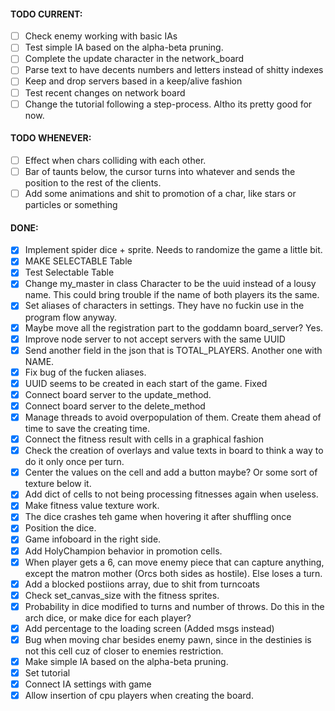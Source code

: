 #### TODO CURRENT:
- [ ] Check enemy working with basic IAs
- [ ] Test simple IA based on the alpha-beta pruning.
- [ ] Complete the update character in the network_board
- [ ] Parse text to have decents numbers and letters instead of shitty indexes
- [ ] Keep and drop servers based in a keep/alive fashion
- [ ] Test recent changes on network board
- [ ] Change the tutorial following a step-process. Altho its pretty good for now.

#### TODO WHENEVER:
- [ ] Effect when chars colliding with each other.
- [ ] Bar of taunts below, the cursor turns into whatever and sends the position to the rest of the clients.
- [ ] Add some animations and shit to promotion of a char, like stars or particles or something

#### DONE:
- [X] Implement spider dice + sprite. Needs to randomize the game a little bit.
- [X] MAKE SELECTABLE Table
- [X] Test Selectable Table
- [X] Change my_master in class Character to be the uuid instead of a lousy name. This could bring trouble if the name of both players its the same.
- [X] Set aliases of characters in settings. They have no fuckin use in the program flow anyway.
- [X] Maybe move all the registration part to the goddamn board_server? Yes.
- [X] Improve node server to not accept servers with the same UUID
- [X] Send another field in the json that is TOTAL_PLAYERS. Another one with NAME.
- [X] Fix bug of the fucken aliases.
- [X] UUID seems to be created in each start of the game. Fixed
- [X] Connect board server to the update_method.
- [X] Connect board server to the delete_method
- [X] Manage threads to avoid overpopulation of them. Create them ahead of time to save the creating time.
- [X] Connect the fitness result with cells in a graphical fashion
- [X] Check the creation of overlays and value texts in board to think a way to do it only once per turn.
- [X] Center the values on the cell and add a button maybe? Or some sort of texture below it.
- [X] Add dict of cells to not being processing fitnesses again when useless.
- [X] Make fitness value texture work.
- [X] The dice crashes teh game when hovering it after shuffling once
- [X] Position the dice.
- [X] Game infoboard in the right side.
- [X] Add HolyChampion behavior in promotion cells.
- [X] When player gets a 6, can move enemy piece that can capture anything, except the matron mother (Orcs both sides as hostile). Else loses a turn.
- [X] Add a blocked postiions array, due to shit from turncoats
- [X] Check set_canvas_size with the fitness sprites.
- [X] Probability in dice modified to turns and number of throws. Do this in the arch dice, or make dice for each player?
- [X] Add percentage to the loading screen (Added msgs instead)
- [X] Bug when moving char besides enemy pawn, since in the destinies is not this cell cuz of closer to enemies restriction.
- [X] Make simple IA based on the alpha-beta pruning.
- [X] Set tutorial
- [X] Connect IA settings with game
- [X] Allow insertion of cpu players when creating the board. 

